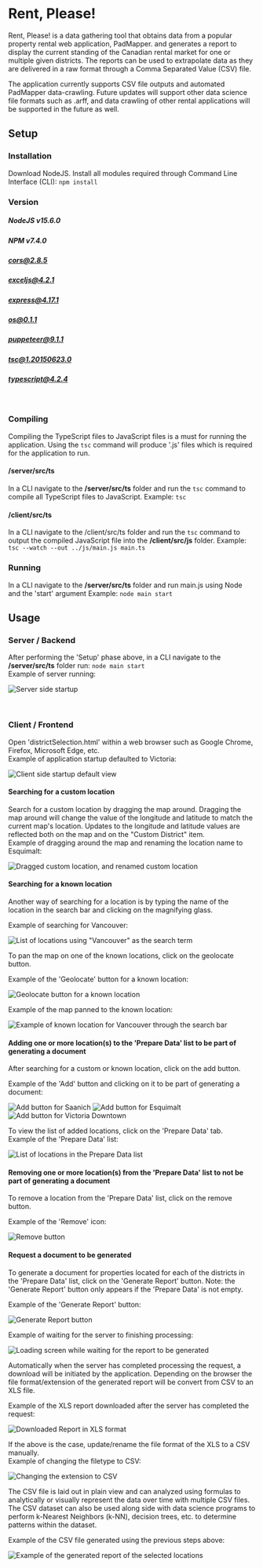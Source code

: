 
# Rent, Please!

  

Rent, Please! is a data gathering tool that obtains data from a popular property rental web application, PadMapper. and generates a report to display the current standing of the Canadian rental market for one or multiple given districts. The reports can be used to extrapolate data as they are delivered in a raw format through a Comma Separated Value (CSV) file.

The application currently supports CSV file outputs and automated PadMapper data-crawling. Future updates will support other data science file formats such as .arff, and data crawling of other rental applications will be supported in the future as well.

  

## Setup

### Installation
Download NodeJS.
Install all modules required through Command Line Interface (CLI):  `npm install`
<br>

### Version

##### NodeJS v15.6.0
##### NPM v7.4.0
##### cors@2.8.5
##### exceljs@4.2.1
##### express@4.17.1 
##### os@0.1.1
##### puppeteer@9.1.1
##### tsc@1.20150623.0
##### typescript@4.2.4
<br>

### Compiling
Compiling the TypeScript files to JavaScript files is a must for running the application. Using the `tsc` command will produce '.js' files which is required for the application to run.

####  /server/src/ts
In a CLI navigate to the **/server/src/ts** folder and run the `tsc` command to compile all TypeScript files to JavaScript.
Example: `tsc`

####  /client/src/ts
In a CLI navigate to the /client/src/ts folder and run the `tsc` command to output the compiled JavaScript file into the **/client/src/js** folder. 
Example:  `tsc --watch --out ../js/main.js main.ts`
<br>

### Running
In a CLI navigate to the **/server/src/ts** folder and run main.js using Node and the 'start' argument
Example: `node main start`
<br>

## Usage
### Server / Backend
After performing the 'Setup' phase above, in a CLI navigate to the **/server/src/ts** folder run:  `node main start`
<br>
Example of server running: 
<br>

![Server side startup](https://user-images.githubusercontent.com/70251413/121634359-3ec55b00-ca39-11eb-816f-3b16cedbd4e9.png)

<br>

### Client / Frontend
Open 'districtSelection.html' within a web browser such as Google Chrome, Firefox, Microsoft Edge, etc.
<br>
Example of application startup defaulted to Victoria:
<br>

![Client side startup default view](https://user-images.githubusercontent.com/70251413/121703748-fe40fe00-ca87-11eb-8860-45bdb04418d8.PNG)
<br>

#### Searching for a custom location
Search for a custom location by dragging the map around.  Dragging the map around will change the value of the longitude and latitude to match the current map's location. Updates to the longitude and latitude values are reflected both on the map and on the "Custom District" item.
<br>
Example of dragging around the map and renaming the location name to Esquimalt:
<br>

![Dragged custom location, and renamed custom location](https://user-images.githubusercontent.com/70251413/121708120-17e44480-ca8c-11eb-91a2-2655ae0204f5.PNG)

#### Searching for a known location
Another way of searching for a location is by typing the name of the location in the search bar and clicking on the magnifying glass.
<br>

Example of searching for Vancouver:
<br>

![List of locations using "Vancouver" as the search term](https://user-images.githubusercontent.com/70251413/121709461-6e05b780-ca8d-11eb-9041-8e259ebc8847.PNG)

To pan the map on one of the known locations, click on the geolocate button.
<br>

Example of the 'Geolocate' button for a known location:
<br>

![Geolocate button for a known location](https://user-images.githubusercontent.com/70251413/121710142-229fd900-ca8e-11eb-869f-21e068ff0242.PNG)
<br>

Example of the map panned to the known location:
<br>

![Example of known location for Vancouver through the search bar](https://user-images.githubusercontent.com/70251413/121713356-9f808200-ca91-11eb-9b96-0b380a189db0.PNG)
<br>

#### Adding one or more location(s) to the 'Prepare Data' list to be part of generating a document
After searching for a custom or known location, click on the add button.
<br>

Example of the 'Add' button and clicking on it to be part of generating a document:
<br>

![Add button for Saanich](https://user-images.githubusercontent.com/70251413/121717940-9ba32e80-ca96-11eb-92fd-74e9340602b2.png)
![Add button for Esquimalt](https://user-images.githubusercontent.com/70251413/121719333-b924c800-ca97-11eb-8621-baccccc1cd69.png)
![Add button for Victoria Downtown](https://user-images.githubusercontent.com/70251413/121717942-9c3bc500-ca96-11eb-9c25-5081412e86cd.png)

To view the list of added locations, click on the 'Prepare Data' tab.
<br>
Example of the 'Prepare Data' list:
<br>

![List of locations in the Prepare Data list](https://user-images.githubusercontent.com/70251413/121716971-8974c080-ca95-11eb-88fb-ed92bd7537fe.PNG)
<br>

#### Removing one or more location(s) from the 'Prepare Data' list to not be part of generating a document
To remove a location from the 'Prepare Data' list, click on the remove button.
<br>

Example of the 'Remove' icon:
<br>

![Remove button](https://user-images.githubusercontent.com/70251413/121718800-8c70b080-ca97-11eb-82ad-4dbc949d22cd.png)
<br>

#### Request a document to be generated
To generate a document for properties located for each of the districts in the 'Prepare Data' list, click on the 'Generate Report' button. Note: the 'Generate Report' button only appears if the 'Prepare Data' is not empty.
<br>

Example of the 'Generate Report' button:
<br>

![Generate Report button](https://user-images.githubusercontent.com/70251413/121721979-b5924080-ca99-11eb-9311-dc2e71052ce8.png)

Example of waiting for the server to finishing processing:
<br>

![Loading screen while waiting for the report to be generated](https://user-images.githubusercontent.com/70251413/121722811-a495ff00-ca9a-11eb-8dc5-15aa86fdc667.png)

Automatically when the server has completed processing the request, a download will be initiated by the application. Depending on the browser the file format/extension of the generated report will be convert from CSV to an XLS file.
<br>

Example of the XLS report downloaded after the server has completed the request:
<br>

![Downloaded Report in XLS format](https://user-images.githubusercontent.com/70251413/121723892-f5f2be00-ca9b-11eb-9231-2b4059f0a5fe.PNG)

If the above is the case, update/rename the file format of the XLS to a CSV manually.
<br>
Example of changing the filetype to CSV:
<br>

![Changing the extension to CSV](https://user-images.githubusercontent.com/70251413/121723894-f68b5480-ca9b-11eb-8b64-815be0b9f370.PNG)

The CSV file is laid out in plain view and can analyzed using formulas to analytically or visually represent the data over time with multiple CSV files. The CSV dataset can also be used along side with data science programs to perform k-Nearest Neighbors (k-NN), decision trees, etc. to determine patterns within the dataset.
<br>

Example of the CSV file generated using the previous steps above:
<br>

![Example of the generated report of the selected locations](https://user-images.githubusercontent.com/70251413/121724875-5df5d400-ca9d-11eb-8b2f-3d05155e7412.PNG)